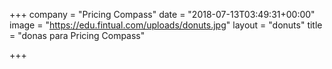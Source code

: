 +++
company = "Pricing Compass"
date = "2018-07-13T03:49:31+00:00"
image = "https://edu.fintual.com/uploads/donuts.jpg"
layout = "donuts"
title = "donas para Pricing Compass"

+++
